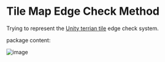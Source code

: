# Tile Map Edge Check Method
Trying to represent the [Unity terrian tile](https://docs.unity3d.com/Packages/com.unity.2d.tilemap.extras@1.5/manual/TerrainTile.html) edge check system.

package content: 

![image](https://i.imgur.com/CYgsPvL.gif)

